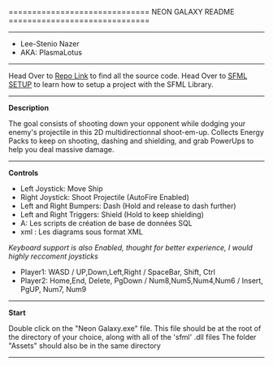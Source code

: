 ============================== NEON GALAXY README ==============================

---

- Lee-Stenio Nazer
- AKA: PlasmaLotus

---

Head Over to [Repo Link](https://github.com/PlasmaLotus/FireFox-Frenzy/) to find all the source code.
Head Over to [SFML SETUP](https://www.sfml-dev.org/tutorials/2.5/start-vc.php) to learn how to setup a project with the SFML Library.

---

**Description**

The goal consists of shooting down your opponent while dodging your enemy's projectile in this 2D multidirectionnal shoot-em-up.
Collects Energy Packs to keep on shooting, dashing and shielding, and grab PowerUps to help you deal massive damage.

---

**Controls**

- Left Joystick: Move Ship
- Right Joystick: Shoot Projectile (AutoFire Enabled)
- Left and Right Bumpers: Dash (Hold and release to dash further)
- Left and Right Triggers: Shield (Hold to keep shielding)
- A: Les scripts de création de base de données SQL
- xml : Les diagrams sous format XML

*Keyboard support is also Enabled, thought for better experience, I would highly reccoment joysticks*
- Player1: WASD / UP,Down,Left,Right / SpaceBar, Shift, Ctrl
- Player2: Home,End, Delete, PgDown / Num8,Num5,Num4,Num6 / Insert, PgUP, Num7, Num9

---

**Start**

Double click on the "Neon Galaxy.exe" file.
This file should be at the root of the directory of your choice, along with all of the 'sfml' .dll files
The folder "Assets" should also be in the same directory

---
